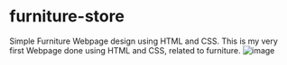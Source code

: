 # furniture-store
Simple Furniture Webpage design using HTML and CSS.
This is my very first Webpage done using HTML and CSS, related to furniture.
![image](https://user-images.githubusercontent.com/115908261/215332930-521f92f8-0592-438f-b63a-976880c006cc.png)

